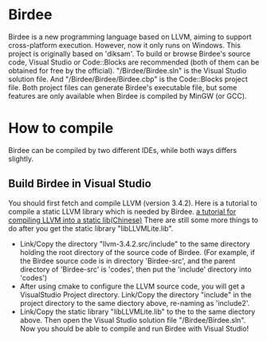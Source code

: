 # Birdee
Birdee is a new programming language based on LLVM, aiming to support cross-platform execution. However, now it only runs on Windows.  This project is originally based on 'diksam'.
To build or browse Birdee's source code, Visual Studio or Code::Blocks are recommended (both of them can be obtained for free by the official).
"/Birdee/Birdee.sln" is the Visual Studio solution file. And "/Birdee/Birdee/Birdee.cbp" is the Code::Blocks project file. Both project files can generate Birdee's executable file, but some features are only available when Birdee is compiled by MinGW (or GCC).

# How to compile
Birdee can be compiled by two different IDEs, while both ways differs slightly.

## Build Birdee in Visual Studio
You should first fetch and compile LLVM (version 3.4.2). Here is a tutorial to compile a static LLVM library which is needed by Birdee. 
[a tutorial for compiling LLVM into a  static lib(Chinese)](http://blog.csdn.net/myjisgreat/article/details/46486723)
There are still some more things to do after you get the static library "libLLVMLite.lib".
 * Link/Copy the directory "llvm-3.4.2.src/include" to the same directory holding the root directory of the source code of Birdee. (For example, if the Birdee source code is in directory 'Birdee-src', and the parent directory of 'Birdee-src' is 'codes', then put the 'include' directory into 'codes')
 * After using cmake to configure the LLVM source code, you will get a VisualStudio Project directory. Link/Copy the directory "include" in the project directory to the same diectory above, re-naming as 'include2'.
 * Link/Copy the static library "libLLVMLite.lib" to the to the same diectory above.
Then open the Visual Studio solution file "/Birdee/Birdee.sln". Now you should be able to compile and run Birdee with Visual Studio!